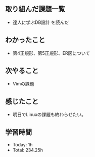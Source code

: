 ## 取り組んだ課題一覧
- 達人に学ぶDB設計 を読んだ
## わかったこと
- 第4正規形、第5正規形、ER図について
## 次やること
- Vimの課題
## 感じたこと
- 明日でLinuxの課題も終わらせたい。
## 学習時間
- Today: 1h
- Total: 234.25h